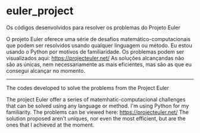 # euler_project
Os códigos desenvolvidos para resolver os problemas do Projeto Euler

O projeto Euler oferece uma série de desafios matemático-computacionais que podem ser resolvidos usando qualquer linguagem ou método. Eu estou usando o Python por motivos de familiaridade.
Os problemas podem ser visualizados aqui: https://projecteuler.net/
As soluções alcançandas não são as únicas, nem necessariamente as mais eficientes, mas são as que eu consegui alcançar no momento.

---

The codes developed to solve the problems from the Project Euler

The project Euler offer a series of matemhatic-computacional challenges that can be solved using any language or method. I'm using Python for my familiarity.
The problems can be viewed here: https://projecteuler.net/
The solution proposed aren't uniques, nor even the most efficient, but are the ones that I achieved at the moment.
